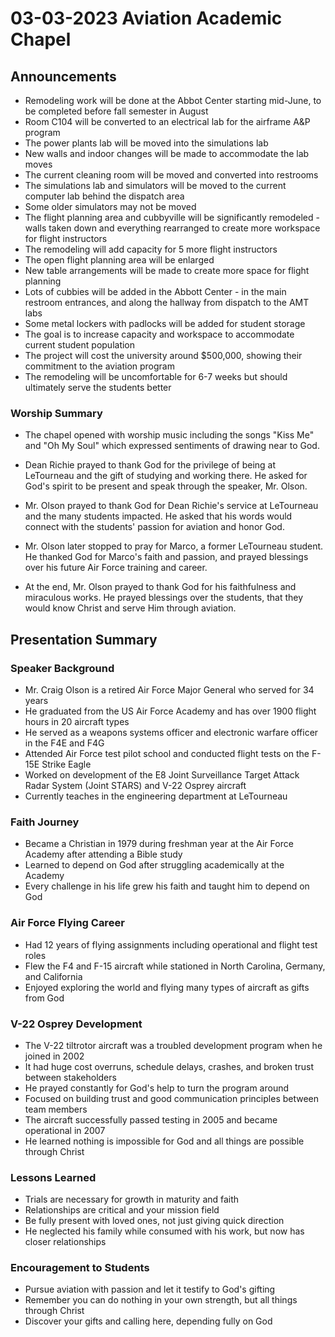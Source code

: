# 03-03-2023 Aviation Academic Chapel



## Announcements

- Remodeling work will be done at the Abbot Center starting mid-June, to be completed before fall semester in August
- Room C104 will be converted to an electrical lab for the airframe A&P program
- The power plants lab will be moved into the simulations lab
- New walls and indoor changes will be made to accommodate the lab moves
- The current cleaning room will be moved and converted into restrooms
- The simulations lab and simulators will be moved to the current computer lab behind the dispatch area
- Some older simulators may not be moved
- The flight planning area and cubbyville will be significantly remodeled - walls taken down and everything rearranged to create more workspace for flight instructors
- The remodeling will add capacity for 5 more flight instructors 
- The open flight planning area will be enlarged
- New table arrangements will be made to create more space for flight planning
- Lots of cubbies will be added in the Abbott Center - in the main restroom entrances, and along the hallway from dispatch to the AMT labs
- Some metal lockers with padlocks will be added for student storage
- The goal is to increase capacity and workspace to accommodate current student population
- The project will cost the university around $500,000, showing their commitment to the aviation program
- The remodeling will be uncomfortable for 6-7 weeks but should ultimately serve the students better


### Worship Summary

- The chapel opened with worship music including the songs "Kiss Me" and "Oh My Soul" which expressed sentiments of drawing near to God. 

- Dean Richie prayed to thank God for the privilege of being at LeTourneau and the gift of studying and working there. He asked for God's spirit to be present and speak through the speaker, Mr. Olson. 

- Mr. Olson prayed to thank God for Dean Richie's service at LeTourneau and the many students impacted. He asked that his words would connect with the students' passion for aviation and honor God. 

- Mr. Olson later stopped to pray for Marco, a former LeTourneau student. He thanked God for Marco's faith and passion, and prayed blessings over his future Air Force training and career. 

- At the end, Mr. Olson prayed to thank God for his faithfulness and miraculous works. He prayed blessings over the students, that they would know Christ and serve Him through aviation.


## Presentation Summary

### Speaker Background

- Mr. Craig Olson is a retired Air Force Major General who served for 34 years
- He graduated from the US Air Force Academy and has over 1900 flight hours in 20 aircraft types
- He served as a weapons systems officer and electronic warfare officer in the F4E and F4G
- Attended Air Force test pilot school and conducted flight tests on the F-15E Strike Eagle
- Worked on development of the E8 Joint Surveillance Target Attack Radar System (Joint STARS) and V-22 Osprey aircraft
- Currently teaches in the engineering department at LeTourneau 

### Faith Journey 

- Became a Christian in 1979 during freshman year at the Air Force Academy after attending a Bible study
- Learned to depend on God after struggling academically at the Academy 
- Every challenge in his life grew his faith and taught him to depend on God

### Air Force Flying Career

- Had 12 years of flying assignments including operational and flight test roles
- Flew the F4 and F-15 aircraft while stationed in North Carolina, Germany, and California
- Enjoyed exploring the world and flying many types of aircraft as gifts from God

### V-22 Osprey Development 

- The V-22 tiltrotor aircraft was a troubled development program when he joined in 2002
- It had huge cost overruns, schedule delays, crashes, and broken trust between stakeholders
- He prayed constantly for God's help to turn the program around
- Focused on building trust and good communication principles between team members
- The aircraft successfully passed testing in 2005 and became operational in 2007
- He learned nothing is impossible for God and all things are possible through Christ

### Lessons Learned

- Trials are necessary for growth in maturity and faith  
- Relationships are critical and your mission field
- Be fully present with loved ones, not just giving quick direction
- He neglected his family while consumed with his work, but now has closer relationships 

### Encouragement to Students

- Pursue aviation with passion and let it testify to God's gifting
- Remember you can do nothing in your own strength, but all things through Christ
- Discover your gifts and calling here, depending fully on God
